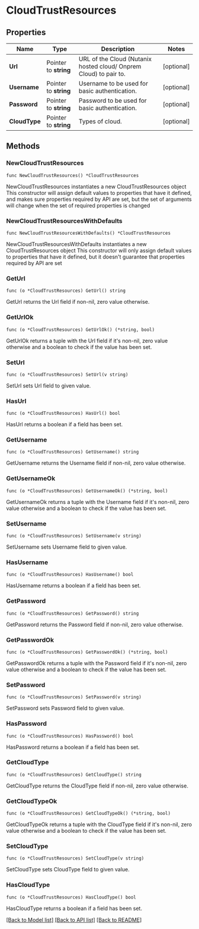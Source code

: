 # CloudTrustResources

## Properties

Name | Type | Description | Notes
------------ | ------------- | ------------- | -------------
**Url** | Pointer to **string** | URL of the Cloud (Nutanix hosted cloud/ Onprem Cloud) to pair to. | [optional] 
**Username** | Pointer to **string** | Username to be used for basic authentication. | [optional] 
**Password** | Pointer to **string** | Password to be used for basic authentication. | [optional] 
**CloudType** | Pointer to **string** | Types of cloud. | [optional] 

## Methods

### NewCloudTrustResources

`func NewCloudTrustResources() *CloudTrustResources`

NewCloudTrustResources instantiates a new CloudTrustResources object
This constructor will assign default values to properties that have it defined,
and makes sure properties required by API are set, but the set of arguments
will change when the set of required properties is changed

### NewCloudTrustResourcesWithDefaults

`func NewCloudTrustResourcesWithDefaults() *CloudTrustResources`

NewCloudTrustResourcesWithDefaults instantiates a new CloudTrustResources object
This constructor will only assign default values to properties that have it defined,
but it doesn't guarantee that properties required by API are set

### GetUrl

`func (o *CloudTrustResources) GetUrl() string`

GetUrl returns the Url field if non-nil, zero value otherwise.

### GetUrlOk

`func (o *CloudTrustResources) GetUrlOk() (*string, bool)`

GetUrlOk returns a tuple with the Url field if it's non-nil, zero value otherwise
and a boolean to check if the value has been set.

### SetUrl

`func (o *CloudTrustResources) SetUrl(v string)`

SetUrl sets Url field to given value.

### HasUrl

`func (o *CloudTrustResources) HasUrl() bool`

HasUrl returns a boolean if a field has been set.

### GetUsername

`func (o *CloudTrustResources) GetUsername() string`

GetUsername returns the Username field if non-nil, zero value otherwise.

### GetUsernameOk

`func (o *CloudTrustResources) GetUsernameOk() (*string, bool)`

GetUsernameOk returns a tuple with the Username field if it's non-nil, zero value otherwise
and a boolean to check if the value has been set.

### SetUsername

`func (o *CloudTrustResources) SetUsername(v string)`

SetUsername sets Username field to given value.

### HasUsername

`func (o *CloudTrustResources) HasUsername() bool`

HasUsername returns a boolean if a field has been set.

### GetPassword

`func (o *CloudTrustResources) GetPassword() string`

GetPassword returns the Password field if non-nil, zero value otherwise.

### GetPasswordOk

`func (o *CloudTrustResources) GetPasswordOk() (*string, bool)`

GetPasswordOk returns a tuple with the Password field if it's non-nil, zero value otherwise
and a boolean to check if the value has been set.

### SetPassword

`func (o *CloudTrustResources) SetPassword(v string)`

SetPassword sets Password field to given value.

### HasPassword

`func (o *CloudTrustResources) HasPassword() bool`

HasPassword returns a boolean if a field has been set.

### GetCloudType

`func (o *CloudTrustResources) GetCloudType() string`

GetCloudType returns the CloudType field if non-nil, zero value otherwise.

### GetCloudTypeOk

`func (o *CloudTrustResources) GetCloudTypeOk() (*string, bool)`

GetCloudTypeOk returns a tuple with the CloudType field if it's non-nil, zero value otherwise
and a boolean to check if the value has been set.

### SetCloudType

`func (o *CloudTrustResources) SetCloudType(v string)`

SetCloudType sets CloudType field to given value.

### HasCloudType

`func (o *CloudTrustResources) HasCloudType() bool`

HasCloudType returns a boolean if a field has been set.


[[Back to Model list]](../README.md#documentation-for-models) [[Back to API list]](../README.md#documentation-for-api-endpoints) [[Back to README]](../README.md)


